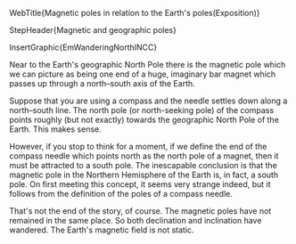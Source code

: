 WebTitle{Magnetic poles in relation to the Earth&apos;s poles(Exposition)}

StepHeader{Magnetic and geographic poles}

InsertGraphic{EmWanderingNorthINCC}

Near to the Earth's geographic North Pole there is the magnetic pole which we can picture as being one end of a huge, imaginary bar magnet which passes up through a north&ndash;south axis of the Earth.

Suppose that you are using a compass and the needle settles down along a north&ndash;south line. The north pole (or north-seeking pole) of the compass points roughly (but not exactly) towards the geographic North Pole of the Earth. This makes sense.

However, if you stop to think for a moment, if we define the end of the compass needle which points north as the north pole of a magnet, then it must be attracted to a south pole. The inescapable conclusion is that the magnetic pole in the Northern Hemisphere of the Earth is, in fact, a south pole. On first meeting this concept, it seems very strange indeed, but it follows from the definition of the poles of a compass needle.

That's not the end of the story, of course. The magnetic poles have not remained in the same place. So both declination and inclination have wandered. The Earth's magnetic field is not static.


